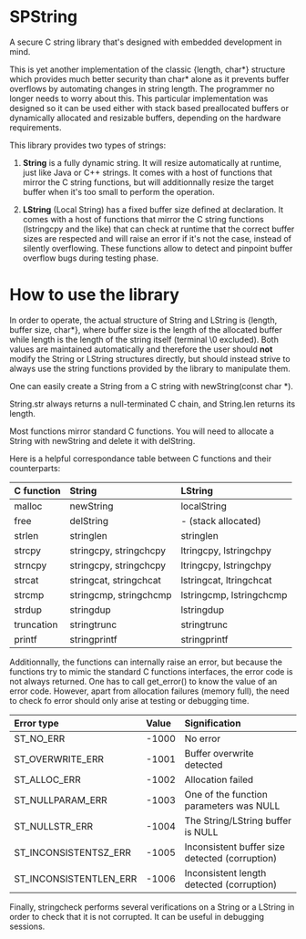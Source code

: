 # SPString



A secure C string library that's designed with embedded development in mind.

This is yet another implementation of the classic {length, char*} structure which provides much better security than char* alone as it prevents buffer overflows by automating changes in string length. The programmer no longer needs to worry about this.
This particular implementation was designed so it can be used either with stack based preallocated buffers or dynamically allocated and resizable buffers, depending on the hardware requirements.

This library provides two types of strings:

1. **String** is a fully dynamic string. It will resize automatically
at runtime, just like Java or C++ strings. It comes with a host of functions that mirror the C string functions, but will additionnally resize the target buffer when it's too small to perform the operation.

2. **LString** (Local String) has a fixed buffer size defined at declaration.
It comes with a host of functions that mirror the C string functions (lstringcpy and the like) that can check at runtime that the correct buffer sizes are respected
and will raise an error if it's not the case, instead of silently overflowing. These functions allow to detect and pinpoint buffer overflow bugs during testing phase.


# How to use the library

In order to operate, the actual structure of String and LString is {length, buffer size, char*}, where buffer size is the length of the allocated buffer while length is the length of the string itself (terminal \0 excluded). Both values are maintained automatically and therefore the user should **not** modify the String or LString structures directly, but should instead strive to always use the string functions provided by the library to manipulate them.

One can easily create a String from a C string with
newString(const char *).

String.str always returns a null-terminated C chain, and String.len
returns its length.

Most functions mirror standard C functions. You will need to allocate a String with newString and delete it with delString.

Here is a helpful correspondance table between C functions and their counterparts:

|C function        |String                              |LString
|:-----------------|:-----------------------------------|:-----------------------
|malloc            |newString                           |localString
|free              |delString                           |- (stack allocated)
|strlen            |stringlen                           |stringlen
|strcpy            |stringcpy, stringchcpy              |ltringcpy, lstringchpy
|strncpy           |stringcpy, stringchcpy              |ltringcpy, lstringchpy
|strcat            |stringcat, stringchcat              |lstringcat, ltringchcat
|strcmp            |stringcmp, stringchcmp              |lstringcmp, lstringchcmp
|strdup            |stringdup                           |lstringdup
|truncation        |stringtrunc                         |stringtrunc
|printf            |stringprintf                        |stringprintf


Additionnally, the functions can internally raise an error, but because the functions try to mimic the standard C functions interfaces, the error code is not always returned.
One has to call get_error() to know the value of an error code. However, apart from allocation failures (memory full), the need to check fo error should only arise at testing or debugging time.

|Error type                 |Value   |Signification
|:--------------------------|:-------|:-----------------------------------------
|ST_NO_ERR                  |-1000   |No error
|ST_OVERWRITE_ERR           |-1001   |Buffer overwrite detected
|ST_ALLOC_ERR               |-1002   |Allocation failed
|ST_NULLPARAM_ERR           |-1003   |One of the function parameters was NULL
|ST_NULLSTR_ERR             |-1004   |The String/LString buffer is NULL
|ST_INCONSISTENTSZ_ERR      |-1005   |Inconsistent buffer size detected (corruption)
|ST_INCONSISTENTLEN_ERR     |-1006   |Inconsistent length detected (corruption)

Finally, stringcheck performs several verifications on a String or a LString in order to check that it is not corrupted. It can be useful in debugging sessions.
